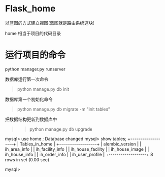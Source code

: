# Flask_home
以蓝图的方式建立视图(蓝图就是路由系统这块)

home 相当于项目的代码目录

# 运行项目的命令 
python manager.py runserver


数据库运行第一次命令
>python manage.py db init

数据库第一个初始化命令
>python manage.py db migrate -m "init tables"

把数据结构更新到数据库中
>>python manage.py db upgrade

mysql> use home ;
Database changed
mysql> show tables;
+-------------------+
| Tables_in_home    |
+-------------------+
| alembic_version   |
| ih_area_info      |
| ih_facility_info  |
| ih_house_facility |
| ih_house_image    |
| ih_house_info     |
| ih_order_info     |
| ih_user_profile   |
+-------------------+
8 rows in set (0.00 sec)

mysql>